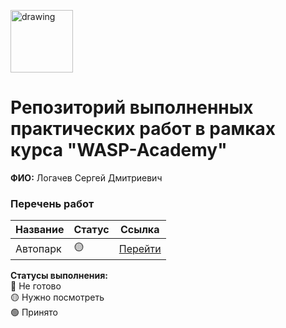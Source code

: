 <a href="https://wasp-academy.com"><img src="https://wasp-academy.com/Resources/wasp-logo.png" alt="drawing" width="100"/></a>

# Репозиторий выполненных практических работ в рамках курса "WASP-Academy"
**ФИО:** Логачев Сергей Дмитриевич
 
### Перечень работ

Название          | Статус | Ссылка
------------------|--------|--------
Автопарк          | 🟡    | <a href="https://github.com/Termolk/WaspHomeWork/tree/main/AutoParkSolution">Перейти</a>

**Статусы выполнения:** <br>
🔴 Не готово <br>
🟡 Нужно посмотреть <br>
🟢 Принято <br>
